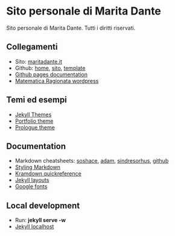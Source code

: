 # Sito personale di Marita Dante

Sito personale di Marita Dante.
Tutti i diritti riservati.

## Collegamenti

* Sito: [maritadante.it](https://maritadante.it/)
* Github: [home](https://github.com/maritadante), [sito](https://github.com/maritadante/maritadante.github.io), [template](https://github.com/t413/SinglePaged)
* [Github pages documentation](https://help.github.com/en/github/working-with-github-pages)
* [Matematica Ragionata wordpress](https://matematicaragionata.wordpress.com/curriculum)

## Temi ed esempi

* [Jekyll Themes](http://jekyllthemes.org)
* [Portfolio theme](http://bogoli.github.io/-folio/)
* [Prologue theme](https://chrisbobbe.github.io/jekyll-theme-prologue)

## Documentation

* Markdown cheatsheets: [soshace](https://dev.to/soshace/markdown-cheat-sheet-definitive-guide-to-markdown-markdown-resources-n15), [adam](https://github.com/adam-p/markdown-here/wiki/Markdown-Cheatsheet), [sindresorhus](https://sindresorhus.com/github-markdown-css/), [github](https://guides.github.com/features/mastering-markdown/)
* [Styling Markdown](https://digitaldrummerj.me/styling-jekyll-markdown/)
* [Kramdown quickreference](https://kramdown.gettalong.org/quickref.html)
* [Jekyll layouts](https://jekyllrb.com/docs/layouts/)
* [Google fonts](https://fonts.google.com/)

## Local development

* Run: **jekyll serve -w**
* [Jekyll localhost](http://localhost:4000/)
